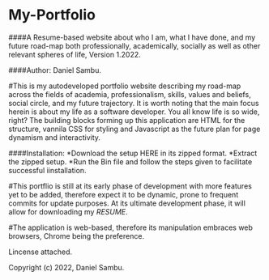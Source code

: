 # My-Portfolio

####A Resume-based website about who I am, what I have done, and my future road-map both professionally, academically, socially as well as other relevant spheres of life, Version 1.2022.

####Author: Daniel Sambu.

#This is my autodeveloped portfolio website describing my road-map across the fields of academia, professionalism, skills, values and beliefs, social circle, and my future trajectory. It is worth noting that the main focus herein is about my life as a software developer. You all know life is so wide, right? The building blocks forming up this application are HTML for the structure, vannila CSS for styling and Javascript as the future plan for page dynamism and interactivity.

####Installation: *Download the setup HERE in its zipped format. *Extract the zipped setup. *Run the Bin file and follow the steps given to facilitate successful iinstallation.

#This portflio is still at its early phase of development with more features yet to be added, therefore expect it to be dynamic, prone to frequent commits for update purposes. At its ultimate development phase, it will allow for downloading my *RESUME*.

#The application is web-based, therefore its manipulation embraces web browsers, Chrome being the preference.

Lincense attached.

Copyright (c) 2022, Daniel Sambu. 
